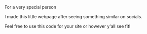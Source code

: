 For a very special person

I made this little webpage after seeing something similar on socials.

Feel free to use this code for your site or however y'all see fit!
